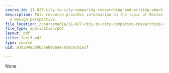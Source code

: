 ```yaml
---
course_id: 11-027-city-to-city-comparing-researching-and-writing-about-cities-spring-2006
description: This resource provides information on the topic of Boston History from
  a design perspective.
file_location: /coursemedia/11-027-city-to-city-comparing-researching-and-writing-about-cities-spring-2006/93d29492d9b2bebe8a9e705ec6c91e1f_lect3.pdf
file_type: application/pdf
layout: pdf
title: lect3.pdf
type: course
uid: 93d29492d9b2bebe8a9e705ec6c91e1f

---
```

None